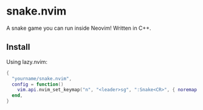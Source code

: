 # snake.nvim

A snake game you can run inside Neovim! Written in C++.

## Install

Using lazy.nvim:

```lua
{
  "yourname/snake.nvim",
  config = function()
    vim.api.nvim_set_keymap("n", "<leader>sg", ":Snake<CR>", { noremap = true, silent = true })
  end,
}
